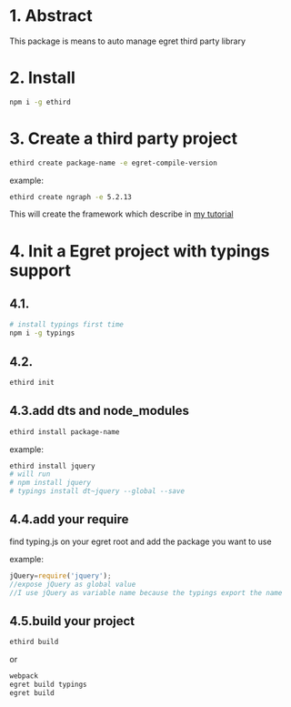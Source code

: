 # 1. Abstract
This package is means to auto manage egret third party library

# 2. Install
```bash
npm i -g ethird
```

# 3. Create a third party project
```bash
ethird create package-name -e egret-compile-version
```
example:
```bash
ethird create ngraph -e 5.2.13
```
This will create the framework which describe in [my tutorial](https://github.com/irelance/egret-ngraph)

# 4. Init a Egret project with typings support
## 4.1.
```bash
# install typings first time
npm i -g typings
```

## 4.2.
```bash
ethird init
```
## 4.3.add dts and node_modules
```bash
ethird install package-name
```
example:
```bash
ethird install jquery
# will run
# npm install jquery
# typings install dt~jquery --global --save
```

## 4.4.add your require
find typing.js on your egret root
and add the package you want to use

example:
```js
jQuery=require('jquery');
//expose jQuery as global value
//I use jQuery as variable name because the typings export the name
```

## 4.5.build your project
```bash
ethird build
```
or
```bash
webpack
egret build typings
egret build
```



